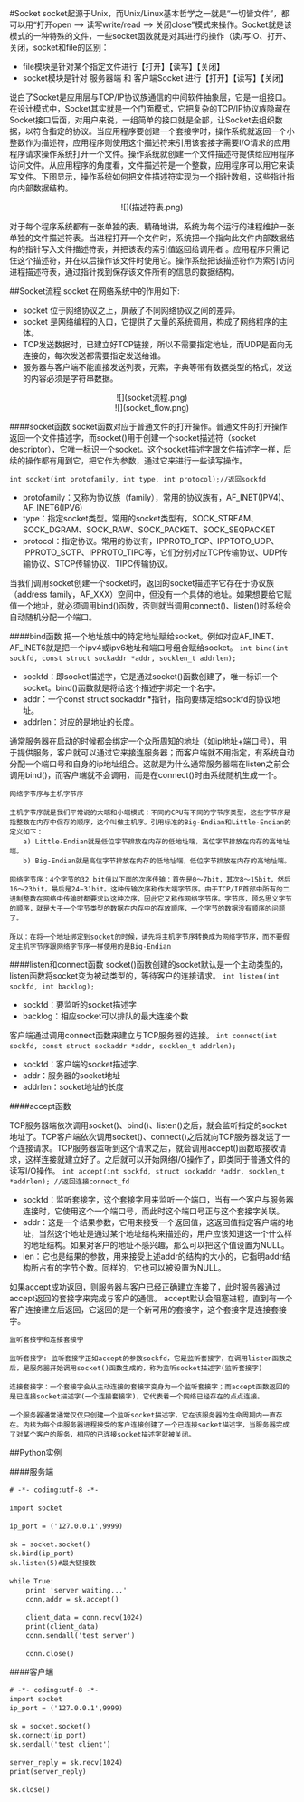 #Socket
socket起源于Unix，而Unix/Linux基本哲学之一就是“一切皆文件”，都可以用“打开open –> 读写write/read –> 关闭close”模式来操作。Socket就是该模式的一种特殊的文件，一些socket函数就是对其进行的操作（读/写IO、打开、关闭，socket和file的区别：
  * file模块是针对某个指定文件进行【打开】【读写】【关闭】
  * socket模块是针对 服务器端 和 客户端Socket 进行【打开】【读写】【关闭】

说白了Socket是应用层与TCP/IP协议族通信的中间软件抽象层，它是一组接口。在设计模式中，Socket其实就是一个门面模式，它把复杂的TCP/IP协议族隐藏在Socket接口后面，对用户来说，一组简单的接口就是全部，让Socket去组织数据，以符合指定的协议。当应用程序要创建一个套接字时，操作系统就返回一个小整数作为描述符，应用程序则使用这个描述符来引用该套接字需要I/O请求的应用程序请求操作系统打开一个文件。操作系统就创建一个文件描述符提供给应用程序访问文件。从应用程序的角度看，文件描述符是一个整数，应用程序可以用它来读写文件。下图显示，操作系统如何把文件描述符实现为一个指针数组，这些指针指向内部数据结构。

<div align=center>
![](描述符表.png)
</div>

对于每个程序系统都有一张单独的表。精确地讲，系统为每个运行的进程维护一张单独的文件描述符表。当进程打开一个文件时，系统把一个指向此文件内部数据结构的指针写入文件描述符表，并把该表的索引值返回给调用者 。应用程序只需记住这个描述符，并在以后操作该文件时使用它。操作系统把该描述符作为索引访问进程描述符表，通过指针找到保存该文件所有的信息的数据结构。

##Socket流程
socket 在网络系统中的作用如下:
 * socket 位于网络协议之上，屏蔽了不同网络协议之间的差异。
 * socket 是网络编程的入口，它提供了大量的系统调用，构成了网络程序的主体。
* TCP发送数据时，已建立好TCP链接，所以不需要指定地址，而UDP是面向无连接的，每次发送都需要指定发送给谁。
* 服务器与客户端不能直接发送列表，元素，字典等带有数据类型的格式，发送的内容必须是字符串数据。

<div align=center>
![](socket流程.png)
</div>

<div align=center>
![](socket_flow.png)
</div>

####socket函数
 socket函数对应于普通文件的打开操作。普通文件的打开操作返回一个文件描述字，而socket()用于创建一个socket描述符（socket descriptor），它唯一标识一个socket。这个socket描述字跟文件描述字一样，后续的操作都有用到它，把它作为参数，通过它来进行一些读写操作。

`int socket(int protofamily, int type, int protocol);//返回sockfd`
  * protofamily：又称为协议族（family），常用的协议族有，AF_INET(IPV4)、AF_INET6(IPV6)
  * type：指定socket类型。常用的socket类型有，SOCK_STREAM、SOCK_DGRAM、SOCK_RAW、SOCK_PACKET、SOCK_SEQPACKET
  * protocol：指定协议。常用的协议有，IPPROTO_TCP、IPPTOTO_UDP、IPPROTO_SCTP、IPPROTO_TIPC等，它们分别对应TCP传输协议、UDP传输协议、STCP传输协议、TIPC传输协议。

当我们调用socket创建一个socket时，返回的socket描述字它存在于协议族（address family，AF_XXX）空间中，但没有一个具体的地址。如果想要给它赋值一个地址，就必须调用bind()函数，否则就当调用connect()、listen()时系统会自动随机分配一个端口。

####bind函数
把一个地址族中的特定地址赋给socket。例如对应AF_INET、AF_INET6就是把一个ipv4或ipv6地址和端口号组合赋给socket。
`int bind(int sockfd, const struct sockaddr *addr, socklen_t addrlen);`
  * sockfd：即socket描述字，它是通过socket()函数创建了，唯一标识一个socket。bind()函数就是将给这个描述字绑定一个名字。
  * addr：一个const struct sockaddr *指针，指向要绑定给sockfd的协议地址。
  * addrlen：对应的是地址的长度。

通常服务器在启动的时候都会绑定一个众所周知的地址（如ip地址+端口号），用于提供服务，客户就可以通过它来接连服务器；而客户端就不用指定，有系统自动分配一个端口号和自身的ip地址组合。这就是为什么通常服务器端在listen之前会调用bind()，而客户端就不会调用，而是在connect()时由系统随机生成一个。

```
网络字节序与主机字节序

主机字节序就是我们平常说的大端和小端模式：不同的CPU有不同的字节序类型，这些字节序是指整数在内存中保存的顺序，这个叫做主机序。引用标准的Big-Endian和Little-Endian的定义如下：
　　a) Little-Endian就是低位字节排放在内存的低地址端，高位字节排放在内存的高地址端。
　　b) Big-Endian就是高位字节排放在内存的低地址端，低位字节排放在内存的高地址端。

网络字节序：4个字节的32 bit值以下面的次序传输：首先是0～7bit，其次8～15bit，然后16～23bit，最后是24~31bit。这种传输次序称作大端字节序。由于TCP/IP首部中所有的二进制整数在网络中传输时都要求以这种次序，因此它又称作网络字节序。字节序，顾名思义字节的顺序，就是大于一个字节类型的数据在内存中的存放顺序，一个字节的数据没有顺序的问题了。

所以：在将一个地址绑定到socket的时候，请先将主机字节序转换成为网络字节序，而不要假定主机字节序跟网络字节序一样使用的是Big-Endian
```

####listen和connect函数
socket()函数创建的socket默认是一个主动类型的，listen函数将socket变为被动类型的，等待客户的连接请求。
`int listen(int sockfd, int backlog);`
  * sockfd：要监听的socket描述字
  * backlog：相应socket可以排队的最大连接个数


客户端通过调用connect函数来建立与TCP服务器的连接。
`int connect(int sockfd, const struct sockaddr *addr, socklen_t addrlen);`
  * sockfd：客户端的socket描述字、
  * addr：服务器的socket地址
  * addrlen：socket地址的长度



####accept函数

TCP服务器端依次调用socket()、bind()、listen()之后，就会监听指定的socket地址了。TCP客户端依次调用socket()、connect()之后就向TCP服务器发送了一个连接请求。TCP服务器监听到这个请求之后，就会调用accept()函数取接收请求，这样连接就建立好了。之后就可以开始网络I/O操作了，即类同于普通文件的读写I/O操作。
`int accept(int sockfd, struct sockaddr *addr, socklen_t *addrlen); //返回连接connect_fd`
  * sockfd：监听套接字，这个套接字用来监听一个端口，当有一个客户与服务器连接时，它使用这个一个端口号，而此时这个端口号正与这个套接字关联。
  * addr：这是一个结果参数，它用来接受一个返回值，这返回值指定客户端的地址，当然这个地址是通过某个地址结构来描述的，用户应该知道这一个什么样的地址结构。如果对客户的地址不感兴趣，那么可以把这个值设置为NULL。
  * len：它也是结果的参数，用来接受上述addr的结构的大小的，它指明addr结构所占有的字节个数。同样的，它也可以被设置为NULL。

如果accept成功返回，则服务器与客户已经正确建立连接了，此时服务器通过accept返回的套接字来完成与客户的通信。
accept默认会阻塞进程，直到有一个客户连接建立后返回，它返回的是一个新可用的套接字，这个套接字是连接套接字。
```
监听套接字和连接套接字

监听套接字: 监听套接字正如accept的参数sockfd，它是监听套接字，在调用listen函数之后，是服务器开始调用socket()函数生成的，称为监听socket描述字(监听套接字)

连接套接字：一个套接字会从主动连接的套接字变身为一个监听套接字；而accept函数返回的是已连接socket描述字(一个连接套接字)，它代表着一个网络已经存在的点点连接。

一个服务器通常通常仅仅只创建一个监听socket描述字，它在该服务器的生命周期内一直存在。内核为每个由服务器进程接受的客户连接创建了一个已连接socket描述字，当服务器完成了对某个客户的服务，相应的已连接socket描述字就被关闭。
```


##Python实例

####服务端

```
# -*- coding:utf-8 -*-

import socket

ip_port = ('127.0.0.1',9999)

sk = socket.socket()
sk.bind(ip_port)
sk.listen(5)#最大链接数

while True:
    print 'server waiting...'
    conn,addr = sk.accept()

    client_data = conn.recv(1024)
    print(client_data)
    conn.sendall('test server')

    conn.close()
```

####客户端

```
# -*- coding:utf-8 -*-
import socket
ip_port = ('127.0.0.1',9999)

sk = socket.socket()
sk.connect(ip_port)
sk.sendall('test client')

server_reply = sk.recv(1024)
print(server_reply)

sk.close()
```
